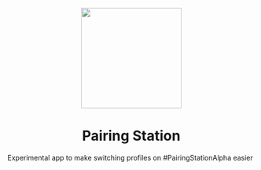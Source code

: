 <p align="center"><img src="https://s3.amazonaws.com/f.cl.ly/items/1G1o292l2r3D0F263Q1A/pairing_station.png" width="204"/>

</p>
<h1 align="center">Pairing Station</h1>

<p>Experimental app to make switching profiles on #PairingStationAlpha easier</p>
